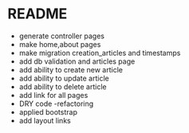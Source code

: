 # README

* generate controller pages
* make home,about pages
* make migration creation_articles and timestamps
* add db validation and articles page
* add ability to create new article
* add ability to update article
* add ability to delete article
* add link for all pages
* DRY code -refactoring
* applied bootstrap
* add layout links